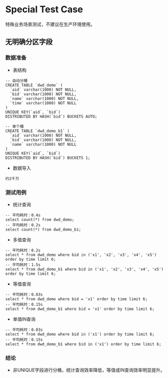 # Special Test Case

特殊业务场景测试，不建议在生产环境使用。

## 无明确分区字段

### 数据准备

- 表结构
```
-- 自动分桶
CREATE TABLE `dwd_demo` (
  `aid` varchar(1000) NOT NULL,
  `bid` varchar(1000) NOT NULL,
  `name` varchar(1000) NOT NULL,
  `time` varchar(1000) NOT NULL
)
UNIQUE KEY(`aid`, `bid`)
DISTRIBUTED BY HASH(`bid`) BUCKETS AUTO;

-- 单个桶
CREATE TABLE `dwd_demo_b1` (
  `aid` varchar(1000) NOT NULL,
  `bid` varchar(1000) NOT NULL,
  `name` varchar(1000) NOT NULL
)
UNIQUE KEY(`aid`, `bid`)
DISTRIBUTED BY HASH(`bid`) BUCKETS 1;
```
- 数据导入
```
约2千万
```

### 测试用例

- 统计查询
```
-- 平均耗时：0.4s
select count(*) from dwd_demo;
-- 平均耗时：0.2s
select count(*) from dwd_demo_b1;
```

- 多值查询
```
-- 平均耗时：0.2s
select * from dwd_demo where bid in ('x1', 'x2', 'x3', 'x4', 'x5') order by time limit 6;
-- 平均耗时：1.5s
select * from dwd_demo_b1 where bid in ('x1', 'x2', 'x3', 'x4', 'x5') order by time limit 6;
```

- 等值查询
```
-- 平均耗时：0.03s
select * from dwd_demo where bid = 'x1' order by time limit 6;
-- 平均耗时：0.15s
select * from dwd_demo_b1 where bid = 'x1' order by time limit 6;
```

- 单值IN查询
```
-- 平均耗时：0.03s
select * from dwd_demo where bid in ('x1') order by time limit 6;
-- 平均耗时：0.15s
select * from dwd_demo_b1 where bid in ('x1') order by time limit 6;
```

### 结论

- 非UNIQUE字段进行分桶，统计查询效率降低，等值或IN查询效率明显提升。
